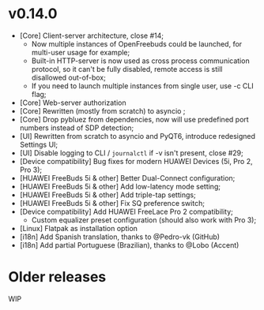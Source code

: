 # v0.14.0
- [Core] Client-server architecture, close #14;
	- Now multiple instances of OpenFreebuds could be launched, for multi-user usage for example;
	- Built-in HTTP-server is now used as cross process communication protocol, so it can't be fully disabled, remote access is still disallowed out-of-box;
	- If you need to launch multiple instances from single user, use -c  CLI flag;
- [Core] Web-server authorization
- [Core] Rewritten (mostly from scratch) to asyncio ;
- [Core] Drop pybluez  from dependencies, now will use predefined port numbers instead of SDP detection;
- [UI] Rewritten from scratch to asyncio  and PyQT6, introduce redesigned Settings UI;
- [UI] Disable logging to CLI / `journalctl` if -v  isn't present, close #29;
- [Device compatibility] Bug fixes for modern HUAWEI Devices (5i, Pro 2, Pro 3);
- [HUAWEI FreeBuds 5i & other] Better Dual-Connect configuration;
- [HUAWEI FreeBuds 5i & other] Add low-latency mode setting;
- [HUAWEI FreeBuds 5i & other] Add triple-tap settings;
- [HUAWEI FreeBuds 5i & other] Fix SQ preference switch;
- [Device compatibility] Add HUAWEI FreeLace Pro 2 compatibility;
	- Custom equalizer preset configuration (should also work with Pro 3);
- [Linux] Flatpak as installation option
- [i18n] Add Spanish translation, thanks to @Pedro-vk (GitHub)
- [i18n] Add  partial Portuguese (Brazilian), thanks to  @Lobo (Accent)

# Older releases
WIP
